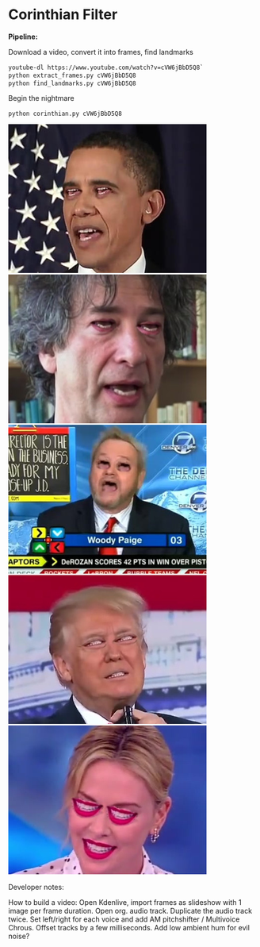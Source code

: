# Corinthian Filter

**Pipeline:**

Download a video, convert it into frames, find landmarks

    youtube-dl https://www.youtube.com/watch?v=cVW6jBbD5Q8`
    python extract_frames.py cVW6jBbD5Q8
    python find_landmarks.py cVW6jBbD5Q8

Begin the nightmare

    python corinthian.py cVW6jBbD5Q8

![Obama Corinthinan Filter](docs/demo_image_obama.jpg)
![Gaimen Corinthinan Filter](docs/demo_image_gaimen.jpg)
![Woody Paige Corinthinan Filter](docs/demo_image_woody.jpg)
![Trump Corinthinan Filter](docs/demo_image_trump.jpg)
![Charlize Corinthinan Filter](docs/demo_image_charlize.jpg)

Developer notes:

How to build a video: Open Kdenlive, import frames as slideshow with 1 image per frame duration. Open org. audio track. Duplicate the audio track twice. Set left/right for each voice and add AM pitchshifter / Multivoice Chrous. Offset tracks by a few milliseconds. Add low ambient hum for evil noise?